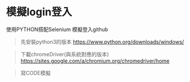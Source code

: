 # 模擬login登入
使用PYTHON搭配Selenium 模擬登入github

> 先安裝python3的版本
https://www.python.org/downloads/windows/

> 下載chromeDriver(與系統對應的版本)
https://sites.google.com/a/chromium.org/chromedriver/home

> 寫CODE模擬

